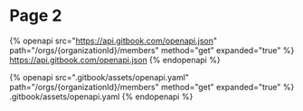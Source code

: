 # Page 2



{% openapi src="https://api.gitbook.com/openapi.json" path="/orgs/{organizationId}/members" method="get" expanded="true" %} https://api.gitbook.com/openapi.json {% endopenapi %}


{% openapi src=".gitbook/assets/openapi.yaml" path="/orgs/{organizationId}/members" method="get" expanded="true" %} .gitbook/assets/openapi.yaml {% endopenapi %}
